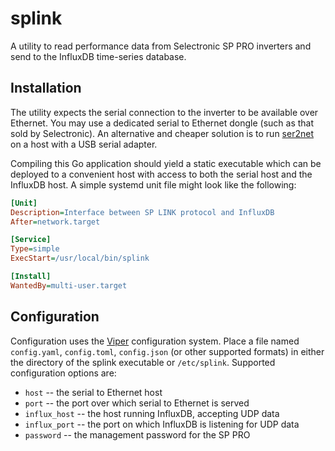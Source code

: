 # splink

A utility to read performance data from Selectronic SP PRO inverters and send to the InfluxDB time-series database.

## Installation
The utility expects the serial connection to the inverter to be available over Ethernet.  You may use a dedicated serial to Ethernet dongle (such as that sold by Selectronic).  An alternative and cheaper solution is to run [ser2net](https://github.com/I2SE/ser2net) on a host with a USB serial adapter.

Compiling this Go application should yield a static executable which can be deployed to a convenient host with access to both the serial host and the InfluxDB host.  A simple systemd unit file might look like the following:

```INI
[Unit]
Description=Interface between SP LINK protocol and InfluxDB
After=network.target

[Service]
Type=simple
ExecStart=/usr/local/bin/splink

[Install]
WantedBy=multi-user.target
```

## Configuration
Configuration uses the [Viper](https://github.com/spf13/viper) configuration system.  Place a file named `config.yaml`, `config.toml`, `config.json` (or other supported formats) in either the directory of the splink executable or `/etc/splink`.  Supported configuration options are:

- `host` -- the serial to Ethernet host
- `port` -- the port over which serial to Ethernet is served
- `influx_host` -- the host running InfluxDB, accepting UDP data
- `influx_port` -- the port on which InfluxDB is listening for UDP data
- `password` -- the management password for the SP PRO
